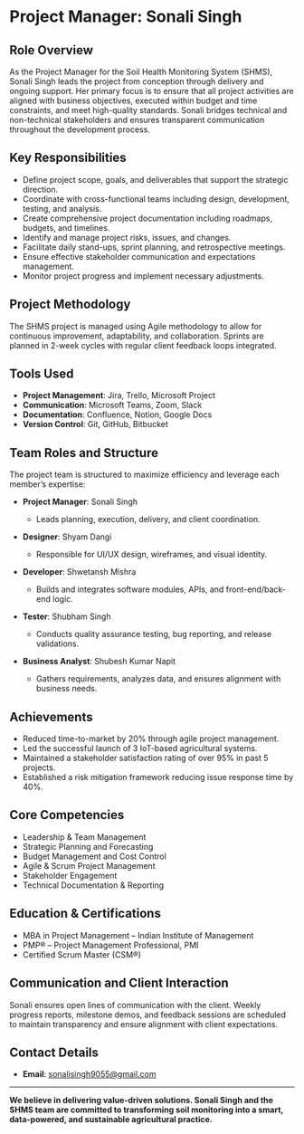 
# Project Manager: Sonali Singh

## Role Overview
As the Project Manager for the Soil Health Monitoring System (SHMS), Sonali Singh leads the project from conception through delivery and ongoing support. Her primary focus is to ensure that all project activities are aligned with business objectives, executed within budget and time constraints, and meet high-quality standards. Sonali bridges technical and non-technical stakeholders and ensures transparent communication throughout the development process.

## Key Responsibilities
- Define project scope, goals, and deliverables that support the strategic direction.
- Coordinate with cross-functional teams including design, development, testing, and analysis.
- Create comprehensive project documentation including roadmaps, budgets, and timelines.
- Identify and manage project risks, issues, and changes.
- Facilitate daily stand-ups, sprint planning, and retrospective meetings.
- Ensure effective stakeholder communication and expectations management.
- Monitor project progress and implement necessary adjustments.

## Project Methodology
The SHMS project is managed using Agile methodology to allow for continuous improvement, adaptability, and collaboration. Sprints are planned in 2-week cycles with regular client feedback loops integrated.

## Tools Used
- **Project Management**: Jira, Trello, Microsoft Project
- **Communication**: Microsoft Teams, Zoom, Slack
- **Documentation**: Confluence, Notion, Google Docs
- **Version Control**: Git, GitHub, Bitbucket

## Team Roles and Structure
The project team is structured to maximize efficiency and leverage each member’s expertise:

- **Project Manager**: Sonali Singh
  - Leads planning, execution, delivery, and client coordination.

- **Designer**: Shyam Dangi
  - Responsible for UI/UX design, wireframes, and visual identity.

- **Developer**: Shwetansh Mishra
  - Builds and integrates software modules, APIs, and front-end/back-end logic.

- **Tester**: Shubham Singh
  - Conducts quality assurance testing, bug reporting, and release validations.

- **Business Analyst**: Shubesh Kumar Napit
  - Gathers requirements, analyzes data, and ensures alignment with business needs.

## Achievements
- Reduced time-to-market by 20% through agile project management.
- Led the successful launch of 3 IoT-based agricultural systems.
- Maintained a stakeholder satisfaction rating of over 95% in past 5 projects.
- Established a risk mitigation framework reducing issue response time by 40%.

## Core Competencies
- Leadership & Team Management
- Strategic Planning and Forecasting
- Budget Management and Cost Control
- Agile & Scrum Project Management
- Stakeholder Engagement
- Technical Documentation & Reporting

## Education & Certifications
- MBA in Project Management – Indian Institute of Management
- PMP® – Project Management Professional, PMI
- Certified Scrum Master (CSM®)

## Communication and Client Interaction
Sonali ensures open lines of communication with the client. Weekly progress reports, milestone demos, and feedback sessions are scheduled to maintain transparency and ensure alignment with client expectations.

## Contact Details
- **Email**: sonalisingh9055@gmail.com

---

**We believe in delivering value-driven solutions. Sonali Singh and the SHMS team are committed to transforming soil monitoring into a smart, data-powered, and sustainable agricultural practice.**
